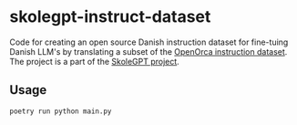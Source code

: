 # skolegpt-instruct-dataset
Code for creating an open source Danish instruction dataset for fine-tuing Danish LLM's by translating a subset of the [OpenOrca instruction dataset](https://huggingface.co/datasets/Open-Orca/OpenOrca). The project is a part of the [SkoleGPT project](https://skolegpt.dk/). 

## Usage
```bash
poetry run python main.py
```